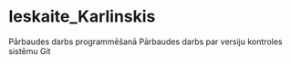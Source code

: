 # Ieskaite_Karlinskis
Pārbaudes darbs programmēšanā
Pārbaudes darbs par versiju kontroles sistēmu Git
